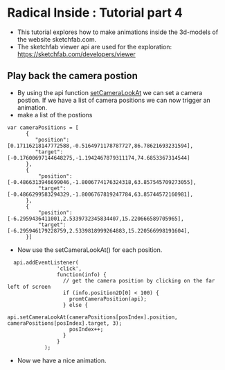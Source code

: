 # Radical Inside : Tutorial part 4

- This tutorial explores how to make animations inside the 3d-models of the website sketchfab.com.
- The sketchfab viewer api are used for the exploration: https://sketchfab.com/developers/viewer

##  Play back the camera postion 
-  By using the api function [setCameraLookAt](https://sketchfab.com/developers/viewer/functions#api-setCameraLookAt) we can set a camera postion. If we have a list of camera positions we can now trigger an animation.  
- make a list of the postions
```
var cameraPositions = [
      {
         "position": [0.17116218147772588,-0.5164971178787727,86.78621693231594],
         "target": [-0.17600697144648275,-1.1942467879311174,74.6853367314544]
      },
      {
          "position": [-0.4866313946699046,-1.8006774176324318,63.857545709273055],
          "target": [-0.4866299583294329,-1.8006767819247784,63.85744572160981],
      },
      {
          "position": [-6.2959436411001,2.5339732345834407,15.220666589705965],
          "target": [-6.295946179228759,2.5339818999264883,15.220566998191604],
      }]
```
- Now use the setCameraLookAt() for each position. 
```
  api.addEventListener(
                'click',
                function(info) {
                  // get the camera position by clicking on the far left of screen
                  if (info.position2D[0] < 100) {
                    promtCameraPosition(api);
                  } else {
                    api.setCameraLookAt(cameraPositions[posIndex].position, cameraPositions[posIndex].target, 3);
                    posIndex++; 
                  }
                }
            );
```
- Now we have a nice animation. 

